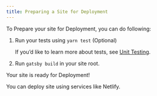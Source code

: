 ```yaml
---
title: Preparing a Site for Deployment
---
```


To Prepare your site for Deployment, you can do following:


1. Run your tests using `yarn test` (Optional)

   If you’d like to learn more about tests, see [Unit Testing](/docs/unit-testing).

2. Run `gatsby build` in your site root.

Your site is ready for Deployment!

You can deploy site using services like Netlify.
